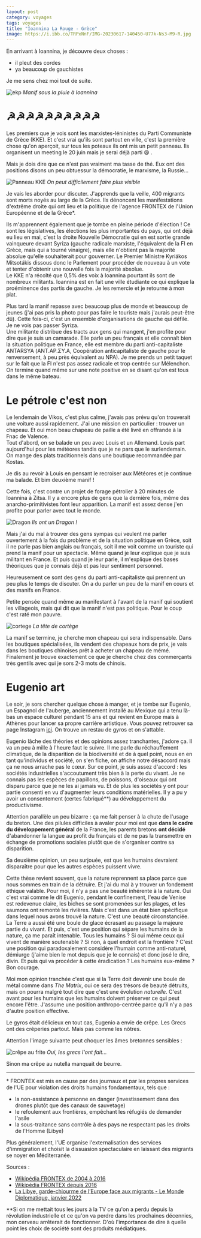 ```yaml
---
layout: post 
category: voyages
tags: voyages
title: "Ioannina La Rouge - Grèce"
image: https://i.ibb.co/TRPxNnF/IMG-20230617-140450-U77k-Ns3-M9-R.jpg
---
```


En arrivant à Ioannina, je découvre deux choses : 
- il pleut des cordes
- ya beaucoup de gauchistes 

Je me sens chez moi tout de suite. 

![ekp](https://i.ibb.co/st5hWHt/IMG-20230615-201652-ywrsp-OA22-B.jpg)
_Manif sous la pluie à Ioannina_

<!--more-->

# ☭☭☭☭☭☭☭☭☭☭

Les premiers que je vois sont les marxistes-léninistes du Parti Communiste de Grèce (KKE). Et c'est vrai qu'ils sont partout en ville, c'est la première chose qu'on aperçoit, sur tous les poteaux ils ont mis un petit panneau. Ils organisent un meeting le 20 juin mais je serai déjà parti 😪 .

Mais je dois dire que ce n'est pas vraiment ma tasse de thé. Eux ont des positions disons un peu obtuessur la démocratie, le marxisme, la Russie... 

![Panneau KKE](https://i.ibb.co/3YvZyxP/IMG-20230615-154050-Oo-N9-Wq-Pe4-U.jpg)
_On peut difficilement faire plus visible_

Je vais les aborder pour discuter. J'apprends que la veille, 400 migrants sont morts noyés au large de la Grèce. Ils dénoncent les manifestations d'extrême droite qui ont lieu et la politique de l'agence FRONTEX de l'Union Européenne et de la Grèce\*. 

Ils m'apprennent également que je tombe en pleine période d'élection ! Ce sont les législatives, les élections les plus importantes du pays, qui ont déjà eu lieu en mai, c'est la droite Nouvelle Démocratie qui en est sortie grande vainqueure devant Syriza (gauche radicale marxiste, l'équivalent de la FI en Grèce, mais qui a tourné vinaigre), mais elle n'obtient pas la majorité absolue qu'elle souhaiterait pour gouverner. Le Premier Ministre Kyriákos Mitsotákis dissous donc le Parlement pour procéder de nouveau à un vote et tenter d'obtenir une nouvelle fois la majorité absolue.  
Le KKE n'a récolté que 0,5% des voix à Ioannina pourtant ils sont de nombreux militants. Ioannina est en fait une ville étudiante ce qui explique la proéminence des partis de gauche. 
Je les remercie et je retourne à mon plat. 

Plus tard la manif repasse avec beaucoup plus de monde et beaucoup de jeunes (j'ai pas pris la photo pour pas faire le touriste mais j'aurais peut-être dû).
Cette fois-ci, c'est un ensemble d'organisations de gauche qui défile. Je ne vois pas passer Syriza.  
Une militante distribue des tracts aux gens qui mangent, j'en profite pour dire que je suis un camarade. Elle parle un peu français et elle connaît bien la situation politique en France, elle est membre du parti anti-capitaliste ANTARSYA (ΑΝΤ.ΑΡ.ΣΥ.Α, Coopération anticapitaliste de gauche pour le renversement, à peu près équivalent au NPA). Je me prends un petit taquet sur le fait que la FI n'est pas assez radicale et trop centrée sur Mélenchon. On termine quand même sur une note positive en se disant qu'on est tous dans le même bateau. 


# Le pétrole c'est non

Le lendemain de Vikos, c'est plus calme, j'avais pas prévu qu'on trouverait une voiture aussi rapidement. 
J'ai une mission en particulier : trouver un chapeau. 
Et oui mon beau chapeau de paille a été livré en offrande à la Fnac de Valence.  
Tout d'abord, on se balade un peu avec Louis et un Allemand. Louis part aujourd'hui pour les météores tandis que je ne pars que le surlendemain. On mange des plats traditionnels dans une boutique recommandée par Kostas. 

Je dis au revoir à Louis en pensant le recroiser aux Météores et je continue ma balade. Et bim deuxième manif ! 

Cette fois, c'est contre un projet de forage pétrolier à 20 minutes de Ioannina à Zitsa. Il y a encore plus de gens que la dernière fois, même des anarcho-primitivistes font leur apparition. La manif est assez dense j'en profite pour parler avec tout le monde. 

![Dragon](https://i.ibb.co/TRPxNnF/IMG-20230617-140450-U77k-Ns3-M9-R.jpg)
_Ils ont un Dragon !_

Mais j'ai du mal à trouver des gens sympas qui veulent me parler ouvertement à la fois du problème et de la situation politique en Grèce, soit il ne parle pas bien anglais ou français, soit il me voit comme un touriste qui prend la manif pour un spectacle. Même quand je leur explique que je suis militant en France. Et puis quand je leur parle, il m'explique des bases théoriques que je connais déjà et pas leur sentiment personnel. 

Heureusement ce sont des gens du parti anti-capitaliste qui prennent un peu plus le temps de discuter. On a du parler un peu de la manif en cours et des manifs en France. 

Petite pensée quand même au manifestant à l'avant de la manif qui soutient les villageois, mais qui dit que la manif n'est pas politique. Pour le coup c'est raté mon pauvre. 

![cortege](https://i.ibb.co/CPhmqth/IMG-20230617-140507-TSpe-Wd-Dk6b.jpg)
_La tête de cortège_

La manif se termine, je cherche mon chapeau qui sera indispensable. Dans les boutiques spécialisées, ils vendent des chapeaux hors de prix, je vais dans les boutiques chinoises prêt à acheter un chapeau de mémé. Finalement je trouve exactement ce que je cherche chez des commerçants très gentils avec qui je sors 2-3 mots de chinois. 

# Eugenio art

Le soir, je sors chercher quelque chose à manger, et je tombe sur Eugenio, un Espagnol de l'auberge, anciennement installé au Mexique qui a tenu là-bas un espace culturel pendant 15 ans et qui revient en Europe mais à Athènes pour lancer sa propre carrière artistique. Vous pouvez retrouver sa page Instagram [ici](https://www.instagram.com/eugenio_echeverria_/#). On trouve un restau de gyros et on s'attable. 

Eugenio lâche des théories et des opinions assez tranchantes, j'adore ça. Il va un peu à mille à l'heure faut le suivre. Il me parle du réchauffement climatique, de la disparition de la biodiversité et de à quel point, nous en en tant qu'individus et société, on s'en fiche, on affiche notre désaccord mais ça ne nous arrache pas le cœur. Sur ce point, je suis assez d'accord : les sociétés industrielles s'accoutument très bien à la perte du vivant. Je ne connais pas les espèces de papillons, de poissons, d'oiseaux qui ont disparu parce que je ne les ai jamais vu. Et de plus les sociétés y ont pour partie consenti en vu d'augmenter leurs conditions matérielles. Il y a pu y avoir un consentement (certes fabriqué\*\*) au développement du productivisme. 

Attention parallèle un peu bizarre : ça me fait penser à la chute de l'usage du breton. Une des pilules difficiles à avaler pour moi est que **dans le cadre du développement général** de la France, les parents bretons **ont décidé** d'abandonner la langue au profit du français et de ne pas la transmettre en échange de promotions sociales plutôt que de s'organiser contre sa disparition. 

Sa deuxième opinion, un peu surjouée, est que les humains devraient disparaître pour que les autres espèces puissent vivre. 

Cette thèse revient souvent, que la nature reprennent sa place parce que nous sommes en train de la détruire. Et j'ai du mal à y trouver un fondement éthique valable. Pour moi, il n'y a pas une beauté inhérente à la nature. Oui c'est vrai comme le dit Eugenio, pendant le confinement, l'eau de Venise est redevenue claire, les biches se sont promenées sur les plages, et les saumons ont remonté les rivières. Mais c'est dans un état bien spécifique dans lequel nous avons trouvé la nature. C'est une beauté circonstanciée. La Terre a aussi été une boule de glace écrasant au passage la majeure partie du vivant. Et puis, c'est une position qui sépare les humains de la nature, ça me paraît intenable. Tous les humains ? Si oui même ceux qui vivent de manière soutenable ? Si non, à quel endroit est la frontière ? C'est une position qui paradoxalement considère l'humain comme anti-naturel, démiurge (j'aime bien le mot depuis que je le connais) et donc josé le dire, divin. Et puis qui va procéder à cette éradication ? Les humains eux-même ? Bon courage. 

Moi mon opinion tranchée c'est que si la Terre doit devenir une boule de métal comme dans _The Matrix_, oui ce sera des trésors de beauté détruits, mais on pourra malgré tout dire que c'est une évolution _naturelle_. C'est avant pour les humains que les humains doivent préserver ce qui peut encore l'être. J'assume une position anthropo-centrée parce qu'il n'y a pas d'autre position effective. 

Le gyros était délicieux en tout cas, Eugenio a envie de crêpe. Les Grecs ont des crêperies partout. Mais pas comme les nôtres. 

Attention l'image suivante peut choquer les âmes bretonnes sensibles :

![crêpe au frite](https://i.ibb.co/6brMJZV/IMG-20230617-223402-mm-T4-DPs-K3s.jpg)
_Oui, les grecs l'ont fait..._

Sinon ma crêpe au nutella manquait de beurre. 

---

\* FRONTEX est mis en cause par des journaux et par les propres services de l'UE pour violation des droits humains fondamentaux, tels que :
- la non-assistance à personne en danger (investissement dans des drones plutôt que des canaux de sauvetage) 
- le refoulement aux frontières, empêchant les réfugiés de demander l'asile 
- la sous-traitance sans contrôle à des pays ne respectant pas les droits de l'Homme (Libye)

Plus généralement, l'UE organise l'externalisation des services d'immigration et choisit la dissuasion spectaculaire en laissant des migrants se noyer en Méditerranée. 

Sources :
- [Wikipédia FRONTEX de 2004 à 2016](https://fr.m.wikipedia.org/wiki/Agence_europ%C3%A9enne_pour_la_gestion_de_la_coop%C3%A9ration_op%C3%A9rationnelle_aux_fronti%C3%A8res_ext%C3%A9rieures#Critiques_et_pol%C3%A9miques)
- [Wikipédia FRONTEX depuis 2016](https://fr.m.wikipedia.org/wiki/Agence_europ%C3%A9enne_de_garde-fronti%C3%A8res_et_de_garde-c%C3%B4tes#Critiques)
- [La Libye, garde-chiourme de l’Europe face aux migrants - Le Monde Diplomatique, janvier 2022](https://www.monde-diplomatique.fr/2022/01/URBINA/64243)

\*\*Si on me mettait tous les jours à la TV ce qu'on a perdu depuis la révolution industrielle et ce qu'on va perdre dans les prochaines décennies, mon cerveau arrêterait de fonctionner. D'où l'importance de dire à quelle point les choix de société sont des produits médiatiques. 

